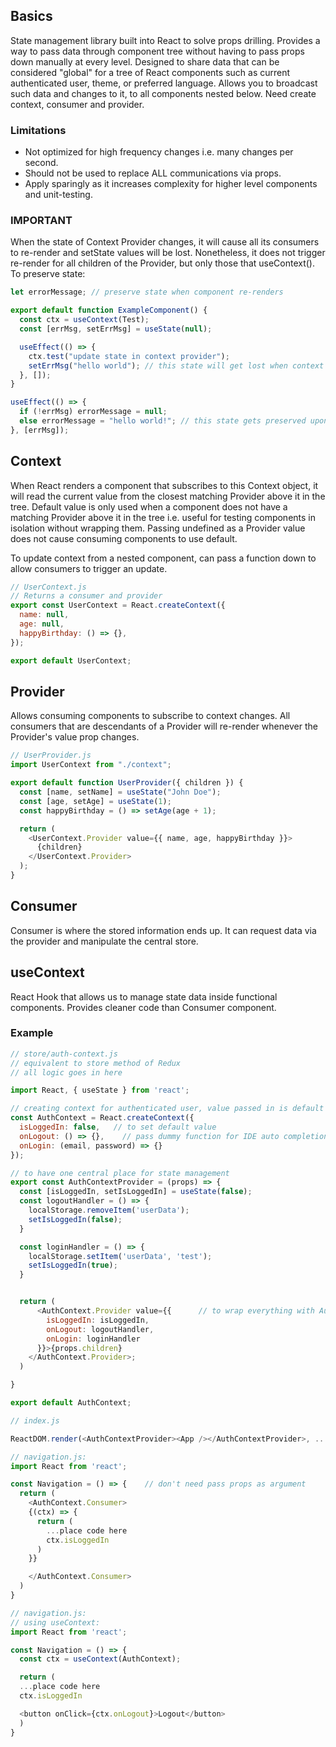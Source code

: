 ## Basics

State management library built into React to solve props drilling. Provides a way to pass data through component tree without having to pass props down manually at every level. Designed to share data that can be considered "global" for a tree of React components such as current authenticated user, theme, or preferred language. Allows you to broadcast such data and changes to it, to all components nested below. Need create context, consumer and provider.

### Limitations

- Not optimized for high frequency changes i.e. many changes per second.
- Should not be used to replace ALL communications via props.
- Apply sparingly as it increases complexity for higher level components and unit-testing.

### IMPORTANT

When the state of Context Provider changes, it will cause all its consumers to re-render and setState values will be lost. Nonetheless, it does not trigger re-render for all children of the Provider, but only those that useContext(). To preserve state:

```js
let errorMessage; // preserve state when component re-renders

export default function ExampleComponent() {
  const ctx = useContext(Test);
  const [errMsg, setErrMsg] = useState(null);

  useEffect(() => {
    ctx.test("update state in context provider");
    setErrMsg("hello world"); // this state will get lost when context provider re-renders consumers
  }, []);
}

useEffect(() => {
  if (!errMsg) errorMessage = null;
  else errorMessage = "hello world!"; // this state gets preserved upon re-render
}, [errMsg]);
```

## Context

When React renders a component that subscribes to this Context object, it will read the current value from the closest matching Provider above it in the tree. Default value is only used when a component does not have a matching Provider above it in the tree i.e. useful for testing components in isolation without wrapping them. Passing undefined as a Provider value does not cause consuming components to use default.

To update context from a nested component, can pass a function down to allow consumers to trigger an update.

```js
// UserContext.js
// Returns a consumer and provider
export const UserContext = React.createContext({
  name: null,
  age: null,
  happyBirthday: () => {},
});

export default UserContext;
```

## Provider

Allows consuming components to subscribe to context changes. All consumers that are descendants of a Provider will re-render whenever the Provider's value prop changes.

```js
// UserProvider.js
import UserContext from "./context";

export default function UserProvider({ children }) {
  const [name, setName] = useState("John Doe");
  const [age, setAge] = useState(1);
  const happyBirthday = () => setAge(age + 1);

  return (
    <UserContext.Provider value={{ name, age, happyBirthday }}>
      {children}
    </UserContext.Provider>
  );
}
```

## Consumer

Consumer is where the stored information ends up. It can request data via the provider and manipulate the central store.

## useContext

React Hook that allows us to manage state data inside functional components. Provides cleaner code than Consumer component.

### Example

```javascript
// store/auth-context.js
// equivalent to store method of Redux
// all logic goes in here

import React, { useState } from 'react';

// creating context for authenticated user, value passed in is default
const AuthContext = React.createContext({
  isLoggedIn: false,   // to set default value
  onLogout: () => {},    // pass dummy function for IDE auto completion
  onLogin: (email, password) => {}
});

// to have one central place for state management
export const AuthContextProvider = (props) => {
  const [isLoggedIn, setIsLoggedIn] = useState(false);
  const logoutHandler = () => {
    localStorage.removeItem('userData');
    setIsLoggedIn(false);
  }

  const loginHandler = () => {
    localStorage.setItem('userData', 'test');
    setIsLoggedIn(true);
  }


  return (
      <AuthContext.Provider value={{      // to wrap everything with AuthContext as it is needed everywhere
        isLoggedIn: isLoggedIn,
        onLogout: logoutHandler,
        onLogin: loginHandler
      }}>{props.children}
    </AuthContext.Provider>;
  )

}

export default AuthContext;
```

```javascript
// index.js

ReactDOM.render(<AuthContextProvider><App /></AuthContextProvider>, ...)

```

```javascript
// navigation.js:
import React from 'react';

const Navigation = () => {    // don't need pass props as argument
  return (
    <AuthContext.Consumer>
    {(ctx) => {
      return (
        ...place code here
        ctx.isLoggedIn
      )
    }}

    </AuthContext.Consumer>
  )
}
```

```javascript
// navigation.js:
// using useContext:
import React from 'react';

const Navigation = () => {
  const ctx = useContext(AuthContext);

  return (
  ...place code here
  ctx.isLoggedIn

  <button onClick={ctx.onLogout}>Logout</button>
  )
}

```
